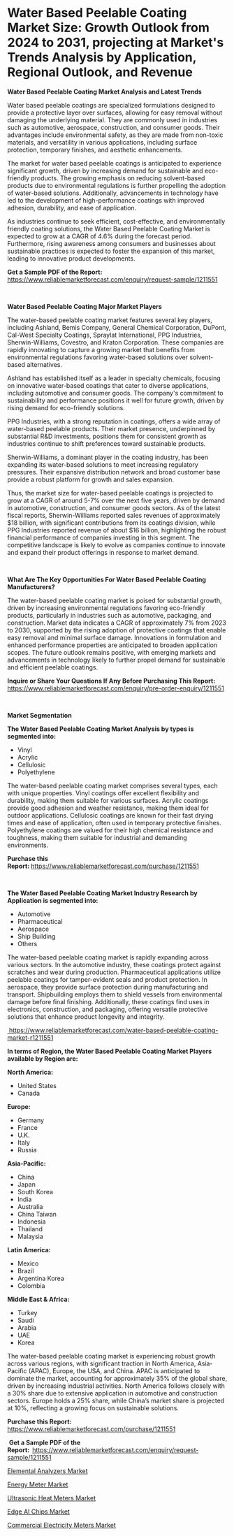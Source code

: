 <p><h1>Water Based Peelable Coating Market Size: Growth Outlook from 2024 to 2031, projecting at Market's Trends Analysis by Application, Regional Outlook, and Revenue</h1></p><p><strong>Water Based Peelable Coating Market Analysis and Latest Trends</strong></p>
<p><p>Water based peelable coatings are specialized formulations designed to provide a protective layer over surfaces, allowing for easy removal without damaging the underlying material. They are commonly used in industries such as automotive, aerospace, construction, and consumer goods. Their advantages include environmental safety, as they are made from non-toxic materials, and versatility in various applications, including surface protection, temporary finishes, and aesthetic enhancements.</p><p>The market for water based peelable coatings is anticipated to experience significant growth, driven by increasing demand for sustainable and eco-friendly products. The growing emphasis on reducing solvent-based products due to environmental regulations is further propelling the adoption of water-based solutions. Additionally, advancements in technology have led to the development of high-performance coatings with improved adhesion, durability, and ease of application.</p><p>As industries continue to seek efficient, cost-effective, and environmentally friendly coating solutions, the Water Based Peelable Coating Market is expected to grow at a CAGR of 4.6% during the forecast period. Furthermore, rising awareness among consumers and businesses about sustainable practices is expected to foster the expansion of this market, leading to innovative product developments.</p></p>
<p><strong>Get a Sample PDF of the Report:&nbsp;</strong> <a href="https://www.reliablemarketforecast.com/enquiry/request-sample/1211551?utm_campaign=121&utm_medium=2&utm_source=Github&utm_content=ia&utm_term=17122024&utm_id=water-based-peelable-coating">https://www.reliablemarketforecast.com/enquiry/request-sample/1211551</a></p>
<p>&nbsp;</p>
<p><strong>Water Based Peelable Coating Major Market Players</strong></p>
<p><p>The water-based peelable coating market features several key players, including Ashland, Bemis Company, General Chemical Corporation, DuPont, Cal-West Specialty Coatings, Spraylat International, PPG Industries, Sherwin-Williams, Covestro, and Kraton Corporation. These companies are rapidly innovating to capture a growing market that benefits from environmental regulations favoring water-based solutions over solvent-based alternatives.</p><p>Ashland has established itself as a leader in specialty chemicals, focusing on innovative water-based coatings that cater to diverse applications, including automotive and consumer goods. The company's commitment to sustainability and performance positions it well for future growth, driven by rising demand for eco-friendly solutions.</p><p>PPG Industries, with a strong reputation in coatings, offers a wide array of water-based peelable products. Their market presence, underpinned by substantial R&D investments, positions them for consistent growth as industries continue to shift preferences toward sustainable products.</p><p>Sherwin-Williams, a dominant player in the coating industry, has been expanding its water-based solutions to meet increasing regulatory pressures. Their expansive distribution network and broad customer base provide a robust platform for growth and sales expansion.</p><p>Thus, the market size for water-based peelable coatings is projected to grow at a CAGR of around 5-7% over the next five years, driven by demand in automotive, construction, and consumer goods sectors. As of the latest fiscal reports, Sherwin-Williams reported sales revenues of approximately $18 billion, with significant contributions from its coatings division, while PPG Industries reported revenue of about $16 billion, highlighting the robust financial performance of companies investing in this segment. The competitive landscape is likely to evolve as companies continue to innovate and expand their product offerings in response to market demand.</p></p>
<p>&nbsp;</p>
<p><strong>What Are The Key Opportunities For Water Based Peelable Coating Manufacturers?</strong></p>
<p><p>The water-based peelable coating market is poised for substantial growth, driven by increasing environmental regulations favoring eco-friendly products, particularly in industries such as automotive, packaging, and construction. Market data indicates a CAGR of approximately 7% from 2023 to 2030, supported by the rising adoption of protective coatings that enable easy removal and minimal surface damage. Innovations in formulation and enhanced performance properties are anticipated to broaden application scopes. The future outlook remains positive, with emerging markets and advancements in technology likely to further propel demand for sustainable and efficient peelable coatings.</p></p>
<p><strong>Inquire or Share Your Questions If Any Before Purchasing This Report:</strong> <a href="https://www.reliablemarketforecast.com/enquiry/pre-order-enquiry/1211551?utm_campaign=121&utm_medium=2&utm_source=Github&utm_content=ia&utm_term=17122024&utm_id=water-based-peelable-coating">https://www.reliablemarketforecast.com/enquiry/pre-order-enquiry/1211551</a></p>
<p>&nbsp;</p>
<p><strong>Market Segmentation</strong></p>
<p><strong>The Water Based Peelable Coating Market Analysis by types is segmented into:</strong></p>
<p><ul><li>Vinyl</li><li>Acrylic</li><li>Cellulosic</li><li>Polyethylene</li></ul></p>
<p><p>The water-based peelable coating market comprises several types, each with unique properties. Vinyl coatings offer excellent flexibility and durability, making them suitable for various surfaces. Acrylic coatings provide good adhesion and weather resistance, making them ideal for outdoor applications. Cellulosic coatings are known for their fast drying times and ease of application, often used in temporary protective finishes. Polyethylene coatings are valued for their high chemical resistance and toughness, making them suitable for industrial and demanding environments.</p></p>
<p><strong>Purchase this Report:&nbsp;</strong><a href="https://www.reliablemarketforecast.com/purchase/1211551?utm_campaign=121&utm_medium=2&utm_source=Github&utm_content=ia&utm_term=17122024&utm_id=water-based-peelable-coating">https://www.reliablemarketforecast.com/purchase/1211551</a></p>
<p>&nbsp;</p>
<p><strong>The Water Based Peelable Coating Market Industry Research by Application is segmented into:</strong></p>
<p><ul><li>Automotive</li><li>Pharmaceutical</li><li>Aerospace</li><li>Ship Building</li><li>Others</li></ul></p>
<p><p>The water-based peelable coating market is rapidly expanding across various sectors. In the automotive industry, these coatings protect against scratches and wear during production. Pharmaceutical applications utilize peelable coatings for tamper-evident seals and product protection. In aerospace, they provide surface protection during manufacturing and transport. Shipbuilding employs them to shield vessels from environmental damage before final finishing. Additionally, these coatings find uses in electronics, construction, and packaging, offering versatile protective solutions that enhance product longevity and integrity.</p></p>
<p><a href="https://www.reliablemarketforecast.com/water-based-peelable-coating-market-r1211551?utm_campaign=121&utm_medium=2&utm_source=Github&utm_content=ia&utm_term=17122024&utm_id=water-based-peelable-coating">&nbsp;https://www.reliablemarketforecast.com/water-based-peelable-coating-market-r1211551</a></p>
<p><strong>In terms of Region, the Water Based Peelable Coating Market Players available by Region are:</strong></p>
<p>
    <p> <strong> North America: </strong>
        <ul>
            <li>United States</li>
            <li>Canada</li>
        </ul>
        </p> 
    <p> <strong> Europe: </strong>
        <ul>
            <li>Germany</li>
            <li>France</li>
            <li>U.K.</li>
            <li>Italy</li>
            <li>Russia</li>
        </ul>
        </p> 
    <p> <strong> Asia-Pacific: </strong>
        <ul>
            <li>China</li>
            <li>Japan</li>
            <li>South Korea</li>
            <li>India</li>
            <li>Australia</li>
            <li>China Taiwan</li>
            <li>Indonesia</li>
            <li>Thailand</li>
            <li>Malaysia</li>
        </ul>
        </p> 
    <p> <strong> Latin America: </strong>
        <ul>
            <li>Mexico</li>
            <li>Brazil</li>
            <li>Argentina Korea</li>
            <li>Colombia</li>
        </ul>
        </p> 
    <p> <strong> Middle East & Africa: </strong>
        <ul>
            <li>Turkey</li>
            <li>Saudi</li>
            <li>Arabia</li>
            <li>UAE</li>
            <li>Korea</li>
        </ul>
    </p>
    </p>
<p><p>The water-based peelable coating market is experiencing robust growth across various regions, with significant traction in North America, Asia-Pacific (APAC), Europe, the USA, and China. APAC is anticipated to dominate the market, accounting for approximately 35% of the global share, driven by increasing industrial activities. North America follows closely with a 30% share due to extensive application in automotive and construction sectors. Europe holds a 25% share, while China’s market share is projected at 10%, reflecting a growing focus on sustainable solutions.</p></p>
<p><strong>Purchase this Report: </strong><a href="https://www.reliablemarketforecast.com/purchase/1211551?utm_campaign=121&utm_medium=2&utm_source=Github&utm_content=ia&utm_term=17122024&utm_id=water-based-peelable-coating">https://www.reliablemarketforecast.com/purchase/1211551</a></p>
<p>&nbsp;<strong>Get a Sample PDF of the Report:&nbsp;&nbsp;</strong><a href="https://www.reliablemarketforecast.com/enquiry/request-sample/1211551?utm_campaign=121&utm_medium=2&utm_source=Github&utm_content=ia&utm_term=17122024&utm_id=water-based-peelable-coating">https://www.reliablemarketforecast.com/enquiry/request-sample/1211551</a></p>
<p><strong></strong></p>
<p><p><a href="https://www.linkedin.com/pulse/elemental-analyzers-market-analysis-industry-forecast-projected-wcfjf?utm_campaign=121&utm_medium=2&utm_source=Github&utm_content=ia&utm_term=17122024&utm_id=water-based-peelable-coating">Elemental Analyzers Market</a></p><p><a href="https://www.linkedin.com/pulse/energy-meter-market-trends-drivers-forecasted-cagr-93-2024-2031-lfzae?utm_campaign=121&utm_medium=2&utm_source=Github&utm_content=ia&utm_term=17122024&utm_id=water-based-peelable-coating">Energy Meter Market</a></p><p><a href="https://www.linkedin.com/pulse/analyzing-ultrasonic-heat-meters-markets-size-share-revenue-xdyff?utm_campaign=121&utm_medium=2&utm_source=Github&utm_content=ia&utm_term=17122024&utm_id=water-based-peelable-coating">Ultrasonic Heat Meters Market</a></p><p><a href="https://github.com/RoccoManning/Market-Research-Report-List-7/blob/main/edge-ai-chips-market.md?utm_campaign=121&utm_medium=2&utm_source=Github&utm_content=ia&utm_term=17122024&utm_id=water-based-peelable-coating">Edge AI Chips Market</a></p><p><a href="https://www.linkedin.com/pulse/global-commercial-electricity-meters-market-report-2024-2031-vggpf?utm_campaign=121&utm_medium=2&utm_source=Github&utm_content=ia&utm_term=17122024&utm_id=water-based-peelable-coating">Commercial Electricity Meters Market</a></p></p>